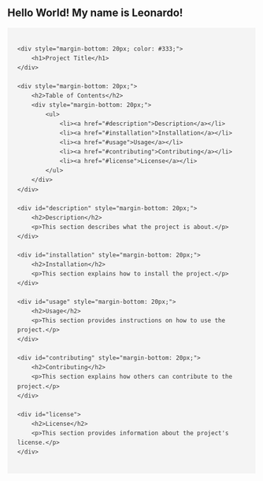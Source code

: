 ## Hello World! My name is Leonardo!

<div style="font-family: Arial, sans-serif; line-height: 1.6; color: #333; background-color: #f4f4f4; padding: 20px;">

    <div style="margin-bottom: 20px; color: #333;">
        <h1>Project Title</h1>
    </div>

    <div style="margin-bottom: 20px;">
        <h2>Table of Contents</h2>
        <div style="margin-bottom: 20px;">
            <ul>
                <li><a href="#description">Description</a></li>
                <li><a href="#installation">Installation</a></li>
                <li><a href="#usage">Usage</a></li>
                <li><a href="#contributing">Contributing</a></li>
                <li><a href="#license">License</a></li>
            </ul>
        </div>
    </div>

    <div id="description" style="margin-bottom: 20px;">
        <h2>Description</h2>
        <p>This section describes what the project is about.</p>
    </div>

    <div id="installation" style="margin-bottom: 20px;">
        <h2>Installation</h2>
        <p>This section explains how to install the project.</p>
    </div>

    <div id="usage" style="margin-bottom: 20px;">
        <h2>Usage</h2>
        <p>This section provides instructions on how to use the project.</p>
    </div>

    <div id="contributing" style="margin-bottom: 20px;">
        <h2>Contributing</h2>
        <p>This section explains how others can contribute to the project.</p>
    </div>

    <div id="license">
        <h2>License</h2>
        <p>This section provides information about the project's license.</p>
    </div>

</div>
